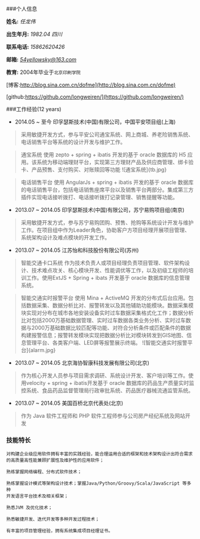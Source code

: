 
###个人信息

**姓名:**      *任龙伟*

**出生年月:**  *1982.04  四川* 

**联系电话:**  *15862620426*

**邮箱:**      *54yellowsky@163.com*

**教育:**      2004年毕业于`北京印刷学院`

  [博客:http://blog.sina.com.cn/dofme](http://blog.sina.com.cn/dofme)

  [github:https://github.com/longweiren/](https://github.com/longweiren/)

###工作经验(12 years)
* 2014.05 ~ 至今      印孚瑟斯技术(中国)有限公司，中国平安项目组(上海)

>采用敏捷开发方式，参与平安公司通宝系统、网上商城、养老险销售系统、电话销售平台等系统的设计开发与维护工作。

>通宝系统
>使用 zepto + spring + ibatis 开发的基于 oracle 数据库的 H5 应用。该系统为移动端理财平台，实现第三方理财产品及供应商管理、绑卡验卡、产品预售、支付购买、对账赎回等功能
![通宝系统]{tb.jpg}

>电话销售平台
>使用 AngularJs + spring + ibatis 开发的基于 oracle 数据库的电话销售平台，包括电话销售座席平台以及销售平台两部分。集成第三方插件实现电话接听拨打、电话接听拨打记录管理、销售提醒等功能。

* 2013.07 ~ 2014.05   印孚瑟斯技术(中国)有限公司，苏宁易购项目组(南京)

>采用敏捷开发方式，参与苏宁易购团购、预售、抢购等系统设计开发与维护工作。在项目组中作为Leader角色，协助客户方项目经理开展项目管理、系统架构设计及难点模块的开发工作。

* 2013.07 ~ 2014.05   江苏怡和科技股份有限公司(苏州)

>智能交通卡口系统
>作为技术负责人或项目经理负责项目管理、软件架构设计、技术难点攻关、核心模块开发、性能调优等工作，以及初级工程师的培训工作。使用ExtJS + Spring + ibats 开发基于 oracle 数据库的信息管理系统。

>智能交通实时报警平台
>使用 Mina + ActiveMQ 开发的分布式后台应用。包括数据采集、数据分析比对、报警转发以及其他辅助功能模块。数据采集模块实现对分布在城市各地安装设备实时过车数据采集格式化工作；数据分析比对包括2000万基础数据管理、实时过车数据各类业务分析、实时过车数据与2000万基础数据比较匹配等功能、对符合分析条件或匹配条件的数据构建报警信息；报警转发模块实现把数据分析比对模块转发到GIS地图、信息管理平台、各类客户端、LED屏等报警展示终端。
![智能交通实时报警平台]{alarm.jpg}

* 2013.07 ~ 2014.05   北京海协智康科技发展有限公司(北京)

>作为核心开发人员参与项目需求调研、系统设计开发、客户培训等工作。使用velocity + spring + ibatis开发基于 oracle 数据库的药品生产质量实时监控系统、食品药品监督管理局行政审批系统、药品医疗器械流通监管系统。

* 2013.07 ~ 2014.05   美国百桥北京代表处(北京)

>作为 Java 软件工程师和 PHP 软件工程师参与公司房产经纪系统及网站开发

### 技能特长

```
对构建企业级应用软件拥有丰富的实践经验，能合理运用合适的框架和技术架构设计出符合需求的高质量高性能兼顾扩展性及维护性的应用软件；

熟练掌握网络编程、分布式软件技术；

熟练掌握设计模式等架构设计技术；掌握Java/Python/Groovy/Scala/JavaScript 等多种
开发语言平台技术及相关框架；

熟悉JVM 及优化技术；

熟悉敏捷开发、迭代开发等多种开发过程技术；

有丰富的项目管理经验，拥有系统集成项目经理证书。
```
